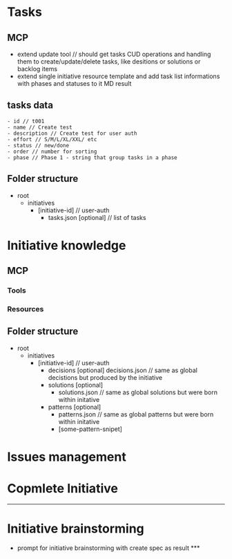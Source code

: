 # Tasks

## MCP
 - extend update tool // should get tasks CUD operations and handling them to create/update/delete tasks, like desitions or solutions or backlog items
 - extend single initiative resource template and add task list informations with phases and statuses to it MD result

## tasks data
	- id // t001
	- name // Create test
	- description // Create test for user auth
	- effort // S/M/L/XL/XXL/ etc
	- status // new/done
	- order // number for sorting
	- phase // Phase 1 - string that group tasks in a phase

## Folder structure
- root
	- initiatives
		- [initiative-id] // user-auth
			- tasks.json [optional] // list of tasks

# Initiative knowledge
## MCP
### Tools
### Resources

## Folder structure
- root
	- initiatives
		- [initiative-id] // user-auth
			- decisions [optional]
				decisions.json // same as global decistions but produced by the initiative
			- solutions [optional]
				- solutions.json // same as global solutions but were born within initative
			- patterns [optional]
				- patterns.json // same as global patterns but were born within initative
				- [some-pattern-snipet]



# Issues management

# Copmlete Initiative


-----------------------
# Initiative brainstorming
 - prompt for initiative brainstorming with create spec as result ***
